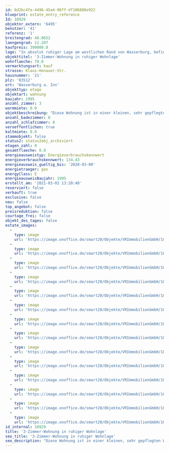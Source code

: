 ```yaml
---
id: 6d2bc4fe-4496-45a4-96ff-df106888e922
blueprint: estate_entry_reference
Id: 18929
objektnr_extern: '6495'
benutzer: '41'
referenz: '1'
breitengrad: 48.0652
laengengrad: 12.207
kaufpreis: 399000.0
lage: "In absolut ruhiger Lage am westlichen Rand von Wasserburg, befindet sich diese Wohnanlage.\r\n\r\nDie Stadt Wasserburg hat ca. 13.000 Einwohner und verfügt über sehr gute Infrastruktur und alle Schultypen. Alle Einkaufsmöglichkeiten und Lokalitäten sind in unmittelbarer Nähe erreichbar.  Hoher Freizeitwert sind in und um Wasserburg, bis zum Chiemsee und den Alpen vorhanden. Beste Verkehrsanbindungen in alle Richtungen mit dem Auto und den öffentlichen Verkehrsmitteln."
objekttitel: '3-Zimmer-Wohnung in ruhiger Wohnlage'
wohnflaeche: 78.0
vermarktungsart: kauf
strasse: Klaus-Honauer-Str.
hausnummer: '21'
plz: '83512'
ort: 'Wasserburg a. Inn'
objekttyp: etage
objektart: wohnung
baujahr: 1995
anzahl_zimmer: 3
warmmiete: 0.0
objektbeschreibung: "Diese Wohnung ist in einer kleinen, sehr gepflegten Wohnanlage mit nur 12 Einheiten.\r\n\r\nSie ist sehr hell mit großen Fenstern und Südbalkon; Das Wohnzimmer ist mit Parkettboden, die Schlafzimmer mit Teppich ausgestattet; das Bad mit Wanne, WC und Waschtisch hat außerdem ein Fenster sowie einen Waschmaschinenanschluss. \r\nAlle Fenster (dreifachverglaste Kunststofffenster)  wurden letztes Jahr ausgetauscht und\r\nsind mit Rollläden ausgestattet.\r\nDie Aufteilung der Räume ist durchdacht, ein kleiner Abstellraum sowie die Küche sind separat.\r\n\r\nZur Wohnung gehört neben einem Kellerabteil, ein großzügiger TG-Stellplatz sowie ein Stellplatz im Freien.\r\n\r\nSie wird im unrenovierten Zustand übergeben, sodass ein neuer Eigentümer seine Farbgestaltung an Wänden und Böden einbringen kann.\r\n\r\nDas Hausgeld beträgt aktuell EUR 370,-- für die Wohnung und EUR 25,-- für die TG; umlagefähig davon sind rund EUR 195,-- und ca. EUR 120,-- fließen in die Rücklagen."
anzahl_badezimmer: 0
anzahl_schlafzimmer: 0
veroeffentlichen: true
kaltmiete: 0.0
stammobjekt: false
status2: status2obj_archiviert
etagen_zahl: 0
gesamtflaeche: 0.0
energieausweistyp: Energieverbrauchskennwert
energieverbrauchskennwert: 134.43
energieausweis_gueltig_bis: '2028-03-09'
energietraeger: gas
energyClass: E
energieausweisBaujahr: 1995
erstellt_am: '2021-03-02 13:20:40'
reserviert: false
verkauft: true
exclusive: false
neu: false
top_angebot: false
preisreduktion: false
courtage_frei: false
objekt_des_tages: false
estate_images:
  -
    type: image
    url: 'https://image.onoffice.de/smart20/Objekte/VRImmobilienGmbH/18929/4fe5a8b7-6805-4db7-882f-6dbae2c97577.jpg'
  -
    type: image
    url: 'https://image.onoffice.de/smart20/Objekte/VRImmobilienGmbH/18929/8e55370b-b3b6-4f81-8901-90ec8dd1a7e2.jpg'
  -
    type: image
    url: 'https://image.onoffice.de/smart20/Objekte/VRImmobilienGmbH/18929/3b8b0238-6db1-4ec0-8d7f-781bd796c0aa.jpg'
  -
    type: image
    url: 'https://image.onoffice.de/smart20/Objekte/VRImmobilienGmbH/18929/67b9aaf2-633a-4558-a4be-c21ca3550bc5.jpg'
  -
    type: image
    url: 'https://image.onoffice.de/smart20/Objekte/VRImmobilienGmbH/18929/e07cb5d9-7f57-425c-8a3b-b7cacb86291e.jpg'
  -
    type: image
    url: 'https://image.onoffice.de/smart20/Objekte/VRImmobilienGmbH/18929/f9377e9f-d44a-4e7d-a6d2-1bb4bc724693.jpg'
  -
    type: image
    url: 'https://image.onoffice.de/smart20/Objekte/VRImmobilienGmbH/18929/182d63c3-7e4f-4d4f-ac99-751b564338d3.jpg'
  -
    type: image
    url: 'https://image.onoffice.de/smart20/Objekte/VRImmobilienGmbH/18929/8457fb32-8192-4207-9f16-f161002a2078.jpg'
  -
    type: image
    url: 'https://image.onoffice.de/smart20/Objekte/VRImmobilienGmbH/18929/2aef9d37-8559-4b39-9c36-e717e215bf96.jpg'
  -
    type: image
    url: 'https://image.onoffice.de/smart20/Objekte/VRImmobilienGmbH/18929/ecd36d7a-4e4e-4e8e-a9a4-658c5448e501.jpg'
  -
    type: image
    url: 'https://image.onoffice.de/smart20/Objekte/VRImmobilienGmbH/18929/a1cff9d4-da0a-4280-8cb1-c5faab2fce8d.jpg'
  -
    type: image
    url: 'https://image.onoffice.de/smart20/Objekte/VRImmobilienGmbH/18929/afd881b2-ee87-4635-b6ce-0ea8fff79227.jpg'
  -
    type: image
    url: 'https://image.onoffice.de/smart20/Objekte/VRImmobilienGmbH/18929/c02fea2c-2657-4602-a833-c9fdb6947e59.jpg'
  -
    type: image
    url: 'https://image.onoffice.de/smart20/Objekte/VRImmobilienGmbH/18929/bc2124c3-e538-41e5-8809-93bb768af94e.jpg'
id_internal: 18929
title: '3-Zimmer-Wohnung in ruhiger Wohnlage'
seo_title: '3-Zimmer-Wohnung in ruhiger Wohnlage'
seo_description: "Diese Wohnung ist in einer kleinen, sehr gepflegten Wohnanlage mit nur 12 Einheiten.\r\n\r\nSie ist sehr hell mit großen Fenstern und Südbalkon; Das Wohnzimmer is"
---
```

